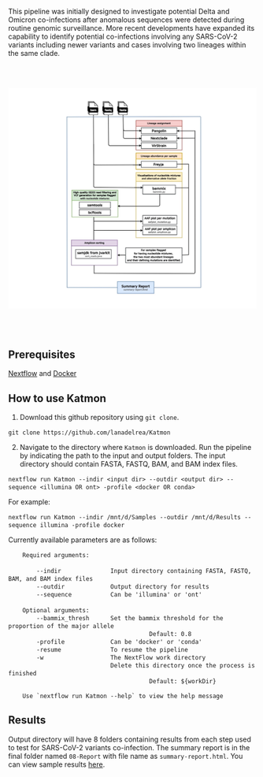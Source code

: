 This pipeline was initially designed to investigate potential Delta and Omicron co-infections after anomalous sequences were detected during routine genomic surveillance. More recent developments have expanded its capability to identify potential co-infections involving any SARS-CoV-2 variants including newer variants and cases involving two lineages within the same clade.

<br />
<br />

![Katmon](https://github.com/lanadelrea/Katmon/blob/main/assets/Katmon.jpg)

<br />
<br />

## Prerequisites
[Nextflow](https://www.nextflow.io/docs/latest/getstarted.html#installation) and [Docker](https://docs.docker.com/engine/install/ubuntu/)

## How to use Katmon
1) Download this github repository using `git clone`.
```
git clone https://github.com/lanadelrea/Katmon
```

2) Navigate to the directory where `Katmon` is downloaded. Run the pipeline by indicating the path to the input and output folders. The input directory should contain FASTA, FASTQ, BAM, and BAM index files.

```
nextflow run Katmon --indir <input dir> --outdir <output dir> --sequence <illumina OR ont> -profile <docker OR conda>
```

For example:
```
nextflow run Katmon --indir /mnt/d/Samples --outdir /mnt/d/Results --sequence illumina -profile docker
```

Currently available parameters are as follows:
```
    Required arguments:
                 
        --indir              Input directory containing FASTA, FASTQ, BAM, and BAM index files
        --outdir             Output directory for results
        --sequence           Can be 'illumina' or 'ont'

    Optional arguments:
        --bammix_thresh      Set the bammix threshold for the proportion of the major allele
                                        Default: 0.8
        -profile             Can be 'docker' or 'conda'
        -resume              To resume the pipeline
        -w                   The NextFlow work directory 
                             Delete this directory once the process is finished
                                        Default: ${workDir} 
```
```
    Use `nextflow run Katmon --help` to view the help message
```

## Results
Output directory will have 8 folders containing results from each step used to test for SARS-CoV-2 variants co-infection. The summary report is in the final folder named `08-Report` with file name as `summary-report.html`. You can view sample results [here](https://github.com/lanadelrea/simKatmon/tree/main/katmon-results).